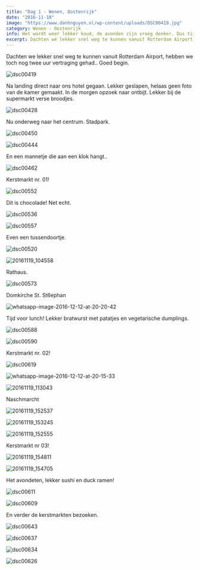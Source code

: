 ```yaml
---
title: "Dag 1 - Wenen, Oostenrijk"
date: "2016-11-18"
image: "https://www.danhnguyen.nl/wp-content/uploads/DSC00419.jpg"
category: Wenen - Oostenrijk
info: Het wordt weer lekker koud, de avonden zijn vroeg donker. Dus tijd om en nog kouder plekje op te zoeken dan Nederland. Dit keer naar Wenen in Oostenrijk om ‘vroeg’ de kerstmarkten te bezoeken.
excerpt: Dachten we lekker snel weg te kunnen vanuit Rotterdam Airport, hebben we toch nog twee uur vertraging gehad.. Goed...
---
```


Dachten we lekker snel weg te kunnen vanuit Rotterdam Airport, hebben we toch nog twee uur vertraging gehad.. Goed begin.

![dsc00419](https://www.danhnguyen.nl/wp-content/uploads//DSC00419-1024x576.jpg)

Na landing direct naar ons hotel gegaan. Lekker geslapen, helaas geen foto van de kamer gemaakt. In de morgen opzoek naar ontbijt. Lekker bij de supermarkt verse broodjes.

![dsc00428](https://www.danhnguyen.nl/wp-content/uploads//DSC00428-1024x576.jpg)

Nu onderweg naar het centrum. Stadpark.

![dsc00450](https://www.danhnguyen.nl/wp-content/uploads//DSC00450-1024x576.jpg)

![dsc00444](https://www.danhnguyen.nl/wp-content/uploads//DSC00444-1024x576.jpg)

En een mannetje die aan een klok hangt..

![dsc00462](https://www.danhnguyen.nl/wp-content/uploads//DSC00462-1024x576.jpg)

Kerstmarkt nr. 01!

![dsc00552](https://www.danhnguyen.nl/wp-content/uploads//DSC00552-1024x576.jpg)

Dit is chocolade! Net echt.

![dsc00536](https://www.danhnguyen.nl/wp-content/uploads//DSC00536-1024x576.jpg)

![dsc00557](https://www.danhnguyen.nl/wp-content/uploads//DSC00557-1024x576.jpg)

Even een tussendoortje.

![dsc00520](https://www.danhnguyen.nl/wp-content/uploads//DSC00520-1024x576.jpg)

![20161119_104558](https://www.danhnguyen.nl/wp-content/uploads//20161119_104558-1024x576.jpg)

Rathaus.

![dsc00573](https://www.danhnguyen.nl/wp-content/uploads//DSC00573-1024x576.jpg)

Domkirche St. St6ephan

![whatsapp-image-2016-12-12-at-20-20-42](https://www.danhnguyen.nl/wp-content/uploads//WhatsApp-Image-2016-12-12-at-20.20.42-1024x995.jpeg)

Tijd voor lunch! Lekker bratwurst met patatjes en vegetarische dumplings.

![dsc00588](https://www.danhnguyen.nl/wp-content/uploads//DSC00588-1024x576.jpg)

![dsc00590](https://www.danhnguyen.nl/wp-content/uploads//DSC00590-1024x576.jpg)

Kerstmarkt nr. 02!

![dsc00619](https://www.danhnguyen.nl/wp-content/uploads//DSC00619-1024x576.jpg)

![whatsapp-image-2016-12-12-at-20-15-33](https://www.danhnguyen.nl/wp-content/uploads//WhatsApp-Image-2016-12-12-at-20.15.33-1024x576.jpeg)

![20161119_113043](https://www.danhnguyen.nl/wp-content/uploads//20161119_113043-1024x576.jpg)

Naschmarcht

![20161119_152537](https://www.danhnguyen.nl/wp-content/uploads//20161119_152537-1024x576.jpg)

![20161119_153245](https://www.danhnguyen.nl/wp-content/uploads//20161119_153245-1024x576.jpg)

![20161119_152555](https://www.danhnguyen.nl/wp-content/uploads//20161119_152555-1024x576.jpg)

Kerstmarkt nr 03!

![20161119_154811](https://www.danhnguyen.nl/wp-content/uploads//20161119_154811-1024x576.jpg)

![20161119_154705](https://www.danhnguyen.nl/wp-content/uploads//20161119_154705-1024x576.jpg)

Het avondeten, lekker sushi en duck ramen!

![dsc00611](https://www.danhnguyen.nl/wp-content/uploads//DSC00611-1024x576.jpg)

![dsc00609](https://www.danhnguyen.nl/wp-content/uploads//DSC00609-1024x576.jpg)

En verder de kerstmarkten bezoeken.

![dsc00643](https://www.danhnguyen.nl/wp-content/uploads//DSC00643-1024x576.jpg)

![dsc00637](https://www.danhnguyen.nl/wp-content/uploads//DSC00637-1024x576.jpg)

![dsc00634](https://www.danhnguyen.nl/wp-content/uploads//DSC00634-1024x576.jpg)

![dsc00626](https://www.danhnguyen.nl/wp-content/uploads//DSC00626-1024x576.jpg)

